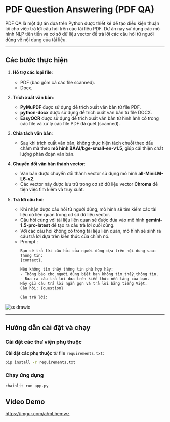 # PDF Question Answering (PDF QA)

PDF QA là một dự án dựa trên Python được thiết kế để tạo điều kiện thuận lợi cho việc trả lời câu hỏi trên các tài liệu PDF. Dự án này sử dụng các mô hình NLP tiên tiến và cơ sở dữ liệu vector để trả lời các câu hỏi từ người dùng về nội dung của tài liệu.

---

## Các bước thực hiện  
1. **Hỗ trợ các loại file**:  
   - PDF (bao gồm cả các file scanned).  
   - Docx.  


2. **Trích xuất văn bản**:  
   - **PyMuPDF** được sử dụng để trích xuất văn bản từ file PDF.  
   - **python-docx** được sử dụng để trích xuất văn bản từ file DOCX.  
   - **EasyOCR** được sử dụng để trích xuất văn bản từ hình ảnh có trong các file và xử lý các file PDF đã quét (scanned).  

3. **Chia tách văn bản**:  
   - Sau khi trích xuất văn bản, không thực hiện tách chuỗi theo dấu chấm mà theo **mô hình BAAI/bge-small-en-v1.5**, giúp cải thiện chất lượng phân đoạn văn bản.

4. **Chuyển đổi văn bản thành vector**:  
   - Văn bản được chuyển đổi thành vector sử dụng mô hình **all-MiniLM-L6-v2**.  
   - Các vector này được lưu trữ trong cơ sở dữ liệu vector **Chroma** để tiện việc tìm kiếm và truy xuất.

5. **Trả lời câu hỏi**:  
   - Khi nhận được câu hỏi từ người dùng, mô hình sẽ tìm kiếm các tài liệu có liên quan trong cơ sở dữ liệu vector.  
   - Câu hỏi cùng với tài liệu liên quan sẽ được đưa vào mô hình **gemini-1.5-pro-latest** để tạo ra câu trả lời cuối cùng.
   - Với các câu hỏi không có trong tài liệu liên quan, mô hình sẽ sinh ra câu trả lời dựa trên kiến thức của chính nó.
   - Prompt :
     ```bash
     Bạn sẽ trả lời câu hỏi của người dùng dựa trên nội dung sau: 
     Thông tin:
     {context}.

     Nếu không tìm thấy thông tin phù hợp hãy:
     - Thông báo cho người dùng biết bạn không tìm thấy thông tin.
     - Đưa ra câu trả lời dựa trên kiến thức nền tảng của bạn.
     Hãy giữ câu trả lời ngắn gọn và trả lời bằng tiếng Việt.
     Câu hỏi: {question}

     Câu trả lời:
     ```

![ss drawio](https://github.com/user-attachments/assets/89b1c13d-695d-4e77-8b4e-741fecfaf809)

---

## Hướng dẫn cài đặt và chạy

### Cài đặt các thư viện phụ thuộc

 **Cài đặt các phụ thuộc** từ file `requirements.txt`:
   ```bash
   pip install -r requirements.txt
   ```

### Chạy ứng dụng
   ```bash
   chainlit run app.py
   ```

## Video Demo
https://imgur.com/a/mLhemwz 
